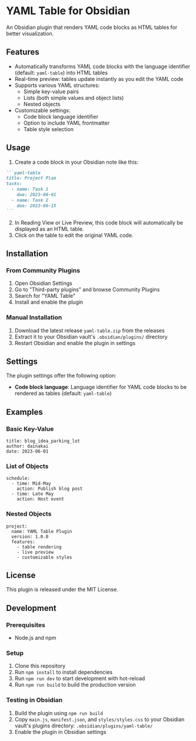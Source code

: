 # YAML Table for Obsidian

An Obsidian plugin that renders YAML code blocks as HTML tables for better visualization.

## Features

- Automatically transforms YAML code blocks with the language identifier (default: `yaml-table`) into HTML tables
- Real-time preview: tables update instantly as you edit the YAML code
- Supports various YAML structures:
  - Simple key-value pairs
  - Lists (both simple values and object lists)
  - Nested objects
- Customizable settings:
  - Code block language identifier
  - Option to include YAML frontmatter
  - Table style selection

## Usage

1. Create a code block in your Obsidian note like this:

````markdown
```yaml-table
title: Project Plan
tasks:
  - name: Task 1
    due: 2023-06-01
  - name: Task 2
    due: 2023-06-15
```
````

2. In Reading View or Live Preview, this code block will automatically be displayed as an HTML table.
3. Click on the table to edit the original YAML code.

## Installation

### From Community Plugins
1. Open Obsidian Settings
2. Go to "Third-party plugins" and browse Community Plugins
3. Search for "YAML Table"
4. Install and enable the plugin

### Manual Installation
1. Download the latest release `yaml-table.zip` from the releases
2. Extract it to your Obsidian vault's `.obsidian/plugins/` directory
3. Restart Obsidian and enable the plugin in settings

## Settings

The plugin settings offer the following option:

- **Code block language**: Language identifier for YAML code blocks to be rendered as tables (default: `yaml-table`)

## Examples

### Basic Key-Value

```yaml-table
title: blog_idea_parking_lot
author: dainakai
date: 2023-06-01
```

### List of Objects

```yaml-table
schedule:
  - time: Mid-May
    action: Publish blog post
  - time: Late May
    action: Host event
```

### Nested Objects

```yaml-table
project:
  name: YAML Table Plugin
  version: 1.0.0
  features:
    - table rendering
    - live preview
    - customizable styles
```

## License

This plugin is released under the MIT License.

## Development

### Prerequisites
- Node.js and npm

### Setup
1. Clone this repository
2. Run `npm install` to install dependencies
3. Run `npm run dev` to start development with hot-reload
4. Run `npm run build` to build the production version

### Testing in Obsidian
1. Build the plugin using `npm run build`
2. Copy `main.js`, `manifest.json`, and `styles/styles.css` to your Obsidian vault's plugins directory:
   `.obsidian/plugins/yaml-table/`
3. Enable the plugin in Obsidian settings
